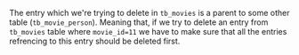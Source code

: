
The entry which we're trying to delete in `tb_movies` is a parent to some other table (`tb_movie_person`). Meaning that, if we try to delete an entry from `tb_movies` table where `movie_id=11` we have to make sure that all the entries refrencing to this entry should be deleted first.
